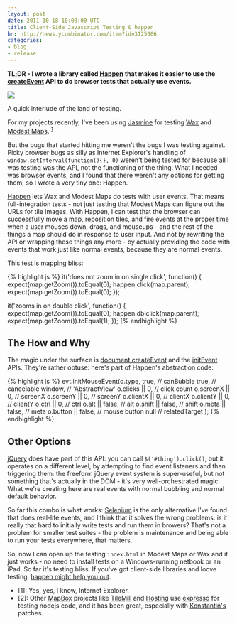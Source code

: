 ```yaml
---
layout: post
date: 2011-10-18 10:00:00 UTC
title: Client-Side Javascript Testing & happen
hn: http://news.ycombinator.com/item?id=3125006
categories:
- blog
- release
---
```


**TL;DR - I wrote a library called [Happen](https://github.com/tmcw/happen)
that makes it easier to use the [createEvent](https://developer.mozilla.org/en/DOM/document.createEvent)
API to do browser tests that actually use events.**

<div class='shutter-300'>
<img src='http://farm5.static.flickr.com/4139/4757334447_5fe1fe25bd_z.jpg' />
</div>

A quick interlude of the land of testing.

For my projects recently, I've been
using [Jasmine](http://pivotal.github.com/jasmine/) for testing [Wax](http://mapbox.com/wax) and
[Modest Maps](http://github.com/stamen/modestmaps-js). <sup>[1](#node)</sup>

But the bugs that started hitting me weren't the bugs I was testing against.
Picky browser bugs as silly as
Internet Explorer's handling of `window.setInterval(function(){}, 0)` weren't
being tested for because all I was testing was the API, not the functioning of the thing.
What I needed was browser events, and I found that there weren't any options
for getting them, so I wrote a very tiny one: Happen.

[Happen](https://github.com/tmcw/happen) lets Wax and Modest Maps do
tests with user events.
That means full-integration tests - not just testing that Modest Maps can figure
out the URLs for tile images. With Happen, I can test that
the browser can successfully move a map,
reposition tiles, and fire events at the proper time when a user mouses down, drags, and mouseups -
and the rest of the things a map should do in response to user input.
And not by rewriting the API or wrapping these things any more - by actually
providing the code with events that work just like normal events, because
they are normal events.

This test is mapping bliss:

{% highlight js %}
it('does not zoom in on single click', function() {
    expect(map.getZoom()).toEqual(0);
    happen.click(map.parent);
    expect(map.getZoom()).toEqual(0);
});

it('zooms in on double click', function() {
    expect(map.getZoom()).toEqual(0);
    happen.dblclick(map.parent);
    expect(map.getZoom()).toEqual(1);
});
{% endhighlight %}

## The How and Why

The magic under the surface is [document.createEvent](https://developer.mozilla.org/en/DOM/document.createEvent)
and the [initEvent](https://developer.mozilla.org/en/DOM/event.initMouseEvent) APIs.
They're rather obtuse: here's part of Happen's abstraction code:

{% highlight js %}
evt.initMouseEvent(o.type,
    true, // canBubble
    true, // cancelable
    window, // 'AbstractView'
    o.clicks || 0, // click count
    o.screenX || 0, // screenX
    o.screenY || 0, // screenY
    o.clientX || 0, // clientX
    o.clientY || 0, // clientY
    o.ctrl || 0, // ctrl
    o.alt || false, // alt
    o.shift || false, // shift
    o.meta || false, // meta
    o.button || false, // mouse button
    null // relatedTarget
);
{% endhighlight %}

## Other Options

[jQuery](http://jquery.com) does have part
of this API: you can call `$('#thing').click()`, but it operates
on a different level, by attempting to find event listeners and then
triggering them: the freeform jQuery event system is super-useful,
but not something that's actually in the DOM - it's very well-orchestrated
magic. What we're creating here are real events with normal bubbling
and normal default behavior.

So far this combo is what works: [Selenium](http://seleniumhq.org/)
is the only alternative I've found that does real-life events, and I
think that it solves the wrong problems: is it really that hard to
initially write tests and run them in browers? That's not a problem for
smaller test suites - the problem is
maintenance and being able to run your tests everywhere, that matters.

So, now I can open up the testing `index.html` in Modest Maps or
Wax and it just works - no need to install tests on a Windows-running
netbook or an iPad. So far it's testing bliss. If you've got client-side
libraries and loove testing, [happen might help you out](https://github.com/tmcw/happen).

* <a name='ie'>[1]</a>: Yes, yes, I know, Internet Explorer.
* <a name='node'>[2]</a>: Other [MapBox](http://mapbox.com) projects like [TileMill](http://mapbox.com/tilemill)
and [Hosting](http://mapbox.com/hosting) use [expresso](https://github.com/visionmedia/expresso)
for testing nodejs code, and it has been great, especially with
[Konstantin's](http://kkaefer.com/) patches.

